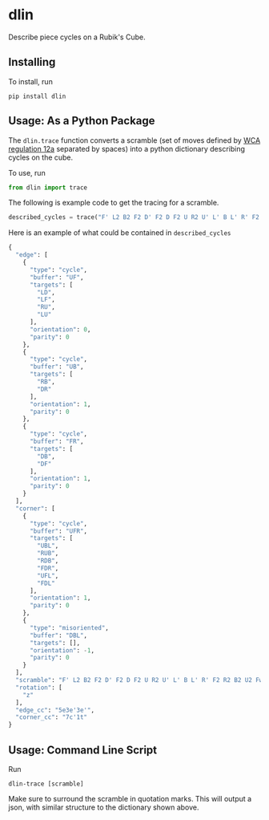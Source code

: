 # dlin
Describe piece cycles on a Rubik's Cube.

## Installing
To install, run
```
pip install dlin
```
## Usage: As a Python Package
The `dlin.trace` function converts a scramble
(set of moves defined by [WCA regulation 12a](https://www.worldcubeassociation.org/regulations/#12a) separated by spaces)
into a python dictionary describing cycles on the cube. 

To use, run
```python
from dlin import trace
```
The following is example code to get the tracing for a scramble.
```python
described_cycles = trace("F' L2 B2 F2 D' F2 D F2 U R2 U' L' B L' R' F2 R2 B2 U2 Fw'")
```
Here is an example of what could be contained in `described_cycles`
```python
{
  "edge": [
    {
      "type": "cycle",
      "buffer": "UF",
      "targets": [
        "LD",
        "LF",
        "RU",
        "LU"
      ],
      "orientation": 0,
      "parity": 0
    },
    {
      "type": "cycle",
      "buffer": "UB",
      "targets": [
        "RB",
        "DR"
      ],
      "orientation": 1,
      "parity": 0
    },
    {
      "type": "cycle",
      "buffer": "FR",
      "targets": [
        "DB",
        "DF"
      ],
      "orientation": 1,
      "parity": 0
    }
  ],
  "corner": [
    {
      "type": "cycle",
      "buffer": "UFR",
      "targets": [
        "UBL",
        "RUB",
        "RDB",
        "FDR",
        "UFL",
        "FDL"
      ],
      "orientation": 1,
      "parity": 0
    },
    {
      "type": "misoriented",
      "buffer": "DBL",
      "targets": [],
      "orientation": -1,
      "parity": 0
    }
  ],
  "scramble": "F' L2 B2 F2 D' F2 D F2 U R2 U' L' B L' R' F2 R2 B2 U2 Fw'",
  "rotation": [
    "z"
  ],
  "edge_cc": "5e3e'3e'",
  "corner_cc": "7c'1t"
}
```
## Usage: Command Line Script
Run 
```
dlin-trace [scramble]
```
Make sure to surround the scramble in quotation marks. This will output a json, 
with similar structure to the dictionary shown above.

